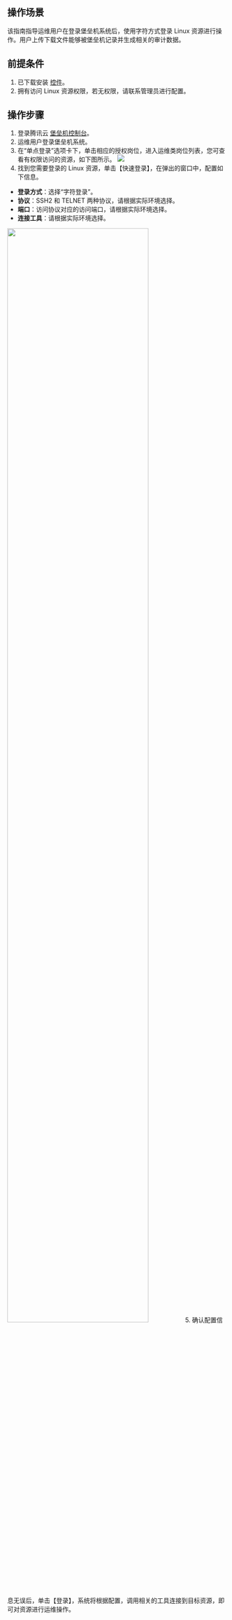## 操作场景
该指南指导运维用户在登录堡垒机系统后，使用字符方式登录 Linux 资源进行操作。用户上传下载文件能够被堡垒机记录并生成相关的审计数据。

## 前提条件
1. 已下载安装 [控件](https://cloud.tencent.com/document/product/1025/32034)。
2. 拥有访问 Linux 资源权限，若无权限，请联系管理员进行配置。


## 操作步骤

1. 登录腾讯云 [堡垒机控制台](https://console.cloud.tencent.com/cds/dasb)。
2. 运维用户登录堡垒机系统。
3. 在“单点登录”选项卡下，单击相应的授权岗位，进入运维类岗位列表，您可查看有权限访问的资源，如下图所示。
![](https://main.qcloudimg.com/raw/cc8a4cd1502e7a53ea75756076b45ab5.png)
4. 找到您需要登录的 Linux 资源，单击【快速登录】，在弹出的窗口中，配置如下信息。
 - **登录方式**：选择“字符登录”。
 - **协议**：SSH2 和 TELNET 两种协议，请根据实际环境选择。
 - **端口**：访问协议对应的访问端口，请根据实际环境选择。
 - **连接工具**：请根据实际环境选择。
<img src="https://main.qcloudimg.com/raw/e1c6fdb1100b86f54f656d5f2c8b47d3.png" width="80%">
5. 确认配置信息无误后，单击【登录】，系统将根据配置，调用相关的工具连接到目标资源，即可对资源进行运维操作。

